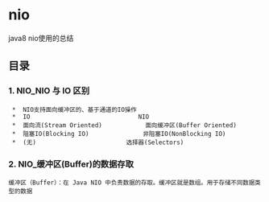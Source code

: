 # nio
java8 nio使用的总结
## 目录
### 1. NIO_NIO 与 IO 区别
     *	NIO支持面向缓冲区的、基于通道的IO操作
     *  IO						        NIO
     *  面向流(Stream Oriented)			面向缓冲区(Buffer Oriented)
     *  阻塞IO(Blocking IO)				非阻塞IO(NonBlocking IO)
     *  (无)							选择器(Selectors)
### 2. NIO_缓冲区(Buffer)的数据存取
    缓冲区（Buffer）：在 Java NIO 中负责数据的存取。缓冲区就是数组。用于存储不同数据类型的数据